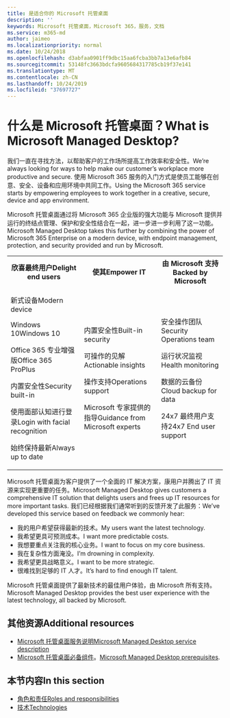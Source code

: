 ```yaml
---
title: 是适合你的 Microsoft 托管桌面
description: ''
keywords: Microsoft 托管桌面，Microsoft 365，服务，文档
ms.service: m365-md
author: jaimeo
ms.localizationpriority: normal
ms.date: 10/24/2018
ms.openlocfilehash: d3abfaa0901ff9dbc15aa6fcba3bb7a13e6afb84
ms.sourcegitcommit: 53148fc3663bdcfa9605684317785cb19f37e141
ms.translationtype: MT
ms.contentlocale: zh-CN
ms.lasthandoff: 10/24/2019
ms.locfileid: "37697727"
---
```

# <a name="what-is-microsoft-managed-desktop"></a><span data-ttu-id="d167d-103">什么是 Microsoft 托管桌面？</span><span class="sxs-lookup"><span data-stu-id="d167d-103">What is Microsoft Managed Desktop?</span></span>

<!--from Overview-->

<span data-ttu-id="d167d-104">我们一直在寻找方法，以帮助客户的工作场所提高工作效率和安全性。</span><span class="sxs-lookup"><span data-stu-id="d167d-104">We’re always looking for ways to help make our customer’s workplace more productive and secure.</span></span> <span data-ttu-id="d167d-105">使用 Microsoft 365 服务的入门方式是使员工能够在创意、安全、设备和应用环境中共同工作。</span><span class="sxs-lookup"><span data-stu-id="d167d-105">Using the Microsoft 365 service starts by empowering employees to work together in a creative, secure, device and app environment.</span></span>

<span data-ttu-id="d167d-106">Microsoft 托管桌面通过将 Microsoft 365 企业版的强大功能与 Microsoft 提供并运行的终结点管理、保护和安全性结合在一起，进一步进一步利用了这一功能。</span><span class="sxs-lookup"><span data-stu-id="d167d-106">Microsoft Managed Desktop takes this further by combining the power of Microsoft 365 Enterprise on a modern device, with endpoint management, protection, and security provided and run by Microsoft.</span></span>


<table>
<tr><th><span data-ttu-id="d167d-107">欣喜最终用户</span><span class="sxs-lookup"><span data-stu-id="d167d-107">Delight end users</span></span></th><th><span data-ttu-id="d167d-108">使其</span><span class="sxs-lookup"><span data-stu-id="d167d-108">Empower IT</span></span></th><th><span data-ttu-id="d167d-109">由 Microsoft 支持</span><span class="sxs-lookup"><span data-stu-id="d167d-109">Backed by Microsoft</span></span></th></tr>
<tr><td><p><span data-ttu-id="d167d-110">新式设备</span><span class="sxs-lookup"><span data-stu-id="d167d-110">Modern device</span></span></p><p><span data-ttu-id="d167d-111">Windows 10</span><span class="sxs-lookup"><span data-stu-id="d167d-111">Windows 10</span></span></p><p><span data-ttu-id="d167d-112">Office 365 专业增强版</span><span class="sxs-lookup"><span data-stu-id="d167d-112">Office 365 ProPlus</span></span></p><p><span data-ttu-id="d167d-113">内置安全性</span><span class="sxs-lookup"><span data-stu-id="d167d-113">Security built-in</span></span></p><p><span data-ttu-id="d167d-114">使用面部认知进行登录</span><span class="sxs-lookup"><span data-stu-id="d167d-114">Login with facial recognition</span></span></p><p><span data-ttu-id="d167d-115">始终保持最新</span><span class="sxs-lookup"><span data-stu-id="d167d-115">Always up to date</span></span></p></td><td><p><span data-ttu-id="d167d-116">内置安全性</span><span class="sxs-lookup"><span data-stu-id="d167d-116">Built-in security</span></span></p><p><span data-ttu-id="d167d-117">可操作的见解</span><span class="sxs-lookup"><span data-stu-id="d167d-117">Actionable insights</span></span></p><p><span data-ttu-id="d167d-118">操作支持</span><span class="sxs-lookup"><span data-stu-id="d167d-118">Operations support</span></span></p><p><span data-ttu-id="d167d-119">Microsoft 专家提供的指导</span><span class="sxs-lookup"><span data-stu-id="d167d-119">Guidance from Microsoft experts</span></span></p></td><td><p><span data-ttu-id="d167d-120">安全操作团队</span><span class="sxs-lookup"><span data-stu-id="d167d-120">Security Operations team</span></span></p><p><span data-ttu-id="d167d-121">运行状况监视</span><span class="sxs-lookup"><span data-stu-id="d167d-121">Health monitoring</span></span></p><p><span data-ttu-id="d167d-122">数据的云备份</span><span class="sxs-lookup"><span data-stu-id="d167d-122">Cloud backup for data</span></span></p><p><span data-ttu-id="d167d-123">24x7 最终用户支持</span><span class="sxs-lookup"><span data-stu-id="d167d-123">24x7 End user support</span></span></p></td></tr>
</table>

<span data-ttu-id="d167d-124">Microsoft 托管桌面为客户提供了一个全面的 IT 解决方案，康用户并腾出了 IT 资源来实现更重要的任务。</span><span class="sxs-lookup"><span data-stu-id="d167d-124">Microsoft Managed Desktop gives customers a comprehensive IT solution that delights users and frees up IT resources for more important tasks.</span></span> <span data-ttu-id="d167d-125">我们已经根据我们通常听到的反馈开发了此服务：</span><span class="sxs-lookup"><span data-stu-id="d167d-125">We’ve developed this service based on feedback we commonly hear:</span></span>
- <span data-ttu-id="d167d-126">我的用户希望获得最新的技术。</span><span class="sxs-lookup"><span data-stu-id="d167d-126">My users want the latest technology.</span></span>
- <span data-ttu-id="d167d-127">我希望更具可预测成本。</span><span class="sxs-lookup"><span data-stu-id="d167d-127">I want more predictable costs.</span></span>
- <span data-ttu-id="d167d-128">我想要重点关注我的核心业务。</span><span class="sxs-lookup"><span data-stu-id="d167d-128">I want to focus on my core business.</span></span> 
- <span data-ttu-id="d167d-129">我在复杂性方面淹没。</span><span class="sxs-lookup"><span data-stu-id="d167d-129">I’m drowning in complexity.</span></span> 
- <span data-ttu-id="d167d-130">我希望更具战略意义。</span><span class="sxs-lookup"><span data-stu-id="d167d-130">I want to be more strategic.</span></span> 
- <span data-ttu-id="d167d-131">很难找到足够的 IT 人才。</span><span class="sxs-lookup"><span data-stu-id="d167d-131">It’s hard to find enough IT talent.</span></span>  

<span data-ttu-id="d167d-132">Microsoft 托管桌面提供了最新技术的最佳用户体验，由 Microsoft 所有支持。</span><span class="sxs-lookup"><span data-stu-id="d167d-132">Microsoft Managed Desktop provides the best user experience with the latest technology, all backed by Microsoft.</span></span> 

## <a name="additional-resources"></a><span data-ttu-id="d167d-133">其他资源</span><span class="sxs-lookup"><span data-stu-id="d167d-133">Additional resources</span></span>
- [<span data-ttu-id="d167d-134">Microsoft 托管桌面服务说明</span><span class="sxs-lookup"><span data-stu-id="d167d-134">Microsoft Managed Desktop service description</span></span>](../service-description/index.md)
- <span data-ttu-id="d167d-135">[Microsoft 托管桌面必备组件](../get-ready/prerequisites.md)。</span><span class="sxs-lookup"><span data-stu-id="d167d-135">[Microsoft Managed Desktop prerequisites](../get-ready/prerequisites.md).</span></span>

<!--When you enroll in Microsoft Managed Desktop, Microsoft provides you with devices that are configured to join your Azure Active Directory tenant. Windows 10, Office 365, and some apps and features associated with [Microsoft 365 Enterprise E5](https://www.microsoft.com/en-us/microsoft-365/compare-all-microsoft-365-plans) are installed (by Microsoft) on your devices. When your employees who are using these devices need help, they contact Microsoft Managed Desktop support (provided by Microsoft) through a custom chat app.--> 

<!--With Microsoft Managed Desktop, you get **software as a service** (Microsoft 365 E5), **Device as a service** (Microsoft Surface devices ready to use), and **IT support as a service** (Help desk and more).--> 
 
## <a name="in-this-section"></a><span data-ttu-id="d167d-136">本节内容</span><span class="sxs-lookup"><span data-stu-id="d167d-136">In this section</span></span>
- [<span data-ttu-id="d167d-137">角色和责任</span><span class="sxs-lookup"><span data-stu-id="d167d-137">Roles and responsibilities</span></span>](roles-and-responsibilities.md)
- [<span data-ttu-id="d167d-138">技术</span><span class="sxs-lookup"><span data-stu-id="d167d-138">Technologies</span></span>](technologies.md)
